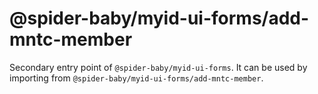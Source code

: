 # @spider-baby/myid-ui-forms/add-mntc-member

Secondary entry point of `@spider-baby/myid-ui-forms`. It can be used by importing from `@spider-baby/myid-ui-forms/add-mntc-member`.
